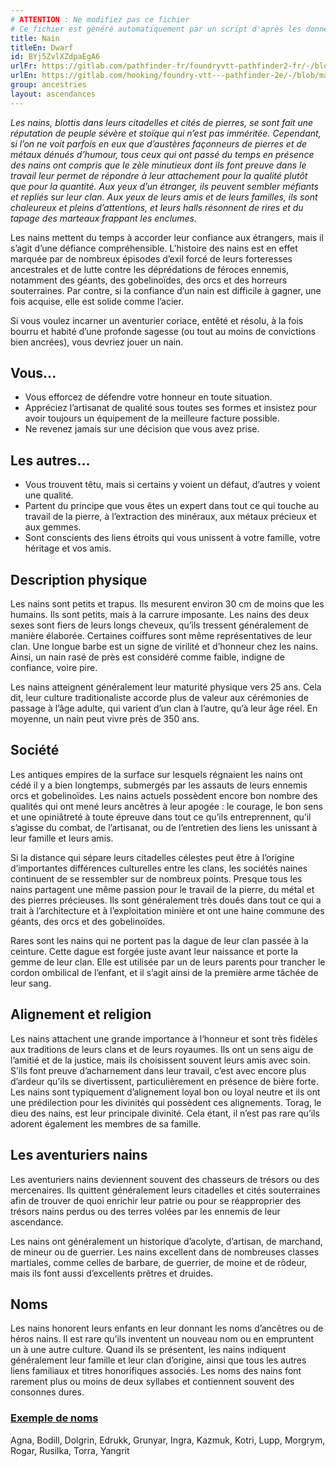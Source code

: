```yaml
---
# ATTENTION : Ne modifiez pas ce fichier
# Ce fichier est généré automatiquement par un script d'après les données du module Foundry VTT officiel et de sa traduction
title: Nain
titleEn: Dwarf
id: BYj5ZvlXZdpaEgA6
urlFr: https://gitlab.com/pathfinder-fr/foundryvtt-pathfinder2-fr/-/blob/master/data/ancestries/BYj5ZvlXZdpaEgA6.htm
urlEn: https://gitlab.com/hooking/foundry-vtt---pathfinder-2e/-/blob/master/packs/data/ancestries.db/dwarf.json
group: ancestries
layout: ascendances
---
```

<em>Les nains, blottis dans leurs citadelles et cités de pierres, se sont fait une réputation de peuple sévère et stoïque qui n’est pas imméritée. Cependant, si l’on ne voit parfois en eux que d’austères façonneurs de pierres et de métaux dénués d’humour, tous ceux qui ont passé du temps en présence des nains ont compris que le zèle minutieux dont ils font preuve dans le travail leur permet de répondre à leur attachement pour la qualité plutôt que pour la quantité. Aux yeux d’un étranger, ils peuvent sembler méfiants et repliés sur leur clan. Aux yeux de leurs amis et de leurs familles, ils sont chaleureux et pleins d’attentions, et leurs halls résonnent de rires et du tapage des marteaux frappant les enclumes.</em>

Les nains mettent du temps à accorder leur confiance aux étrangers, mais il s’agit d’une défiance compréhensible. L’histoire des nains est en effet marquée par de nombreux épisodes d’exil forcé de leurs forteresses ancestrales et de lutte contre les déprédations de féroces ennemis, notamment des géants, des gobelinoïdes, des orcs et des horreurs souterraines. Par contre, si la confiance d’un nain est difficile à gagner, une fois acquise, elle est solide comme l’acier.

Si vous voulez incarner un aventurier coriace, entêté et résolu, à la fois bourru et habité d’une profonde sagesse (ou tout au moins de convictions bien ancrées), vous devriez jouer un nain.

## Vous...

- Vous efforcez de défendre votre honneur en toute situation.
- Appréciez l’artisanat de qualité sous toutes ses formes et insistez pour avoir toujours un équipement de la meilleure facture possible.
- Ne revenez jamais sur une décision que vous avez prise.

## Les autres...

- Vous trouvent têtu, mais si certains y voient un défaut, d’autres y voient une qualité.
- Partent du principe que vous êtes un expert dans tout ce qui touche au travail de la pierre, à l’extraction des minéraux, aux métaux précieux et aux gemmes.
- Sont conscients des liens étroits qui vous unissent à votre famille, votre héritage et vos amis.

## Description physique

Les nains sont petits et trapus. Ils mesurent environ 30 cm de moins que les humains. Ils sont petits, mais à la carrure imposante. Les nains des deux sexes sont fiers de leurs longs cheveux, qu’ils tressent généralement de manière élaborée. Certaines coiffures sont même représentatives de leur clan. Une longue barbe est un signe de virilité et d’honneur chez les nains. Ainsi, un nain rasé de près est considéré comme faible, indigne de confiance, voire pire.

Les nains atteignent généralement leur maturité physique vers 25 ans. Cela dit, leur culture traditionaliste accorde plus de valeur aux cérémonies de passage à l’âge adulte, qui varient d’un clan à l’autre, qu’à leur âge réel. En moyenne, un nain peut vivre près de 350 ans.

## Société

Les antiques empires de la surface sur lesquels régnaient les nains ont cédé il y a bien longtemps, submergés par les assauts de leurs ennemis orcs et gobelinoïdes. Les nains actuels possèdent encore bon nombre des qualités qui ont mené leurs ancêtres à leur apogée : le courage, le bon sens et une opiniâtreté à toute épreuve dans tout ce qu’ils entreprennent, qu’il s’agisse du combat, de l’artisanat, ou de l’entretien des liens les unissant à leur famille et leurs amis.

Si la distance qui sépare leurs citadelles célestes peut être à l’origine d’importantes différences culturelles entre les clans, les sociétés naines continuent de se ressembler sur de nombreux points. Presque tous les nains partagent une même passion pour le travail de la pierre, du métal et des pierres précieuses. Ils sont généralement très doués dans tout ce qui a trait à l’architecture et à l’exploitation minière et ont une haine commune des géants, des orcs et des gobelinoïdes.

Rares sont les nains qui ne portent pas la dague de leur clan passée à la ceinture. Cette dague est forgée juste avant leur naissance et porte la gemme de leur clan. Elle est utilisée par un de leurs parents pour trancher le cordon ombilical de l’enfant, et il s’agit ainsi de la première arme tâchée de leur sang.

## Alignement et religion

Les nains attachent une grande importance à l’honneur et sont très fidèles aux traditions de leurs clans et de leurs royaumes. Ils ont un sens aigu de l’amitié et de la justice, mais ils choisissent souvent leurs amis avec soin. S’ils font preuve d’acharnement dans leur travail, c’est avec encore plus d’ardeur qu’ils se divertissent, particulièrement en présence de bière forte. Les nains sont typiquement d’alignement loyal bon ou loyal neutre et ils ont une prédilection pour les divinités qui possèdent ces alignements. Torag, le dieu des nains, est leur principale divinité. Cela étant, il n’est pas rare qu’ils adorent également les membres de sa famille.

## Les aventuriers nains

Les aventuriers nains deviennent souvent des chasseurs de trésors ou des mercenaires. Ils quittent généralement leurs citadelles et cités souterraines afin de trouver de quoi enrichir leur patrie ou pour se réapproprier des trésors nains perdus ou des terres volées par les ennemis de leur ascendance.

Les nains ont généralement un historique d’acolyte, d’artisan, de marchand, de mineur ou de guerrier. Les nains excellent dans de nombreuses classes martiales, comme celles de barbare, de guerrier, de moine et de rôdeur, mais ils font aussi d’excellents prêtres et druides.

## Noms

Les nains honorent leurs enfants en leur donnant les noms d’ancêtres ou de héros nains. Il est rare qu’ils inventent un nouveau nom ou en empruntent un à une autre culture. Quand ils se présentent, les nains indiquent généralement leur famille et leur clan d’origine, ainsi que tous les autres liens familiaux et titres honorifiques associés. Les noms des nains font rarement plus ou moins de deux syllabes et contiennent souvent des consonnes dures.

### <span style="text-decoration: underline;">Exemple de noms

Agna, Bodill, Dolgrin, Edrukk, Grunyar, Ingra, Kazmuk, Kotri, Lupp, Morgrym, Rogar, Rusilka, Torra, Yangrit
